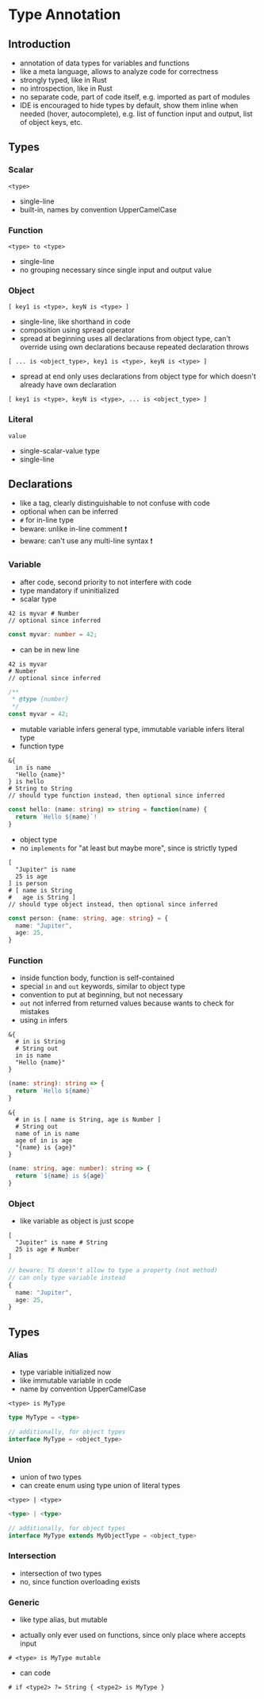 # Type Annotation



## Introduction

- annotation of data types for variables and functions
- like a meta language, allows to analyze code for correctness
- strongly typed, like in Rust
- no introspection, like in Rust
- no separate code, part of code itself, e.g. imported as part of modules
- IDE is encouraged to hide types by default, show them inline when needed (hover, autocomplete), e.g. list of function input and output, list of object keys, etc.



## Types

### Scalar

```
<type>
```

- single-line
- built-in, names by convention UpperCamelCase

### Function

```
<type> to <type>
```

- single-line
- no grouping necessary since single input and output value

### Object

```
[ key1 is <type>, keyN is <type> ]
```

- single-line, like shorthand in code
- composition using spread operator
- spread at beginning uses all declarations from object type, can't override using own declarations because repeated declaration throws

```
[ ... is <object_type>, key1 is <type>, keyN is <type> ]
```

- spread at end only uses declarations from object type for which doesn't already have own declaration

```
[ key1 is <type>, keyN is <type>, ... is <object_type> ]
```

### Literal

```
value
```

- single-scalar-value type
- single-line



## Declarations

- like a tag, clearly distinguishable to not confuse with code
- optional when can be inferred
- `#` for in-line type
- beware: unlike in-line comment ❗️
- beware: can't use any multi-line syntax ❗️

### Variable

- after code, second priority to not interfere with code
- type mandatory if uninitialized
- scalar type

```
42 is myvar # Number
// optional since inferred
```

```ts
const myvar: number = 42;
```

- can be in new line
<!-- todo: good idea? the more options the more complexity -->

```
42 is myvar
# Number
// optional since inferred
```

```ts
/**
 * @type {number}
 */
const myvar = 42;
```

- mutable variable infers general type, immutable variable infers literal type
- function type

```
&{
  in is name
  "Hello {name}"
} is hello
# String to String
// should type function instead, then optional since inferred
```

```ts
const hello: (name: string) => string = function(name) {
  return `Hello ${name}`!
}
```

- object type
- no `implements` for "at least but maybe more", since is strictly typed

```
[
  "Jupiter" is name
  25 is age
] is person
# [ name is String
#   age is String ]
// should type object instead, then optional since inferred
```

```ts
const person: {name: string, age: string} = {
  name: "Jupiter",
  age: 25,
}
```

### Function

- inside function body, function is self-contained
- special `in` and `out` keywords, similar to object type
- convention to put at beginning, but not necessary
- `out` not inferred from returned values because wants to check for mistakes
- using `in` infers

```
&{
  # in is String
  # String out
  in is name
  "Hello {name}"
}
```

```ts
(name: string): string => {
  return `Hello ${name}`
}
```

```
&{
  # in is [ name is String, age is Number ]
  # String out
  name of in is name
  age of in is age
  "{name} is {age}"
}
```

```ts
(name: string, age: number): string => {
  return `${name} is ${age}`
}
```

### Object

- like variable as object is just scope

```
[
  "Jupiter" is name # String
  25 is age # Number
]
```

```ts
// beware: TS doesn't allow to type a property (not method)
// can only type variable instead
{
  name: "Jupiter",
  age: 25,
}
```



## Types

### Alias

- type variable initialized now
- like immutable variable in code
- name by convention UpperCamelCase

```
<type> is MyType
```

```ts
type MyType = <type>

// additionally, for object types
interface MyType = <object_type>
```

### Union

- union of two types
- can create enum using type union of literal types
<!-- todo: how to use fields on enum, like in Rust? can't use complex type since has no would loose "name" -->

```
<type> | <type>
```

```ts
<type> | <type>

// additionally, for object types
interface MyType extends MyObjectType = <object_type>
```

### Intersection

- intersection of two types
- no, since function overloading exists
<!-- todo: good idea? -->

### Generic

- like type alias, but mutable
<!-- todo: more like variables whose value isn't clear without evaluation ?! -->
- actually only ever used on functions, since only place where accepts input
<!-- todo: not on objects? not on type variables? -->

```
# <type> is MyType mutable
```

- can code

```
# if <type2> ?= String { <type2> is MyType }
```